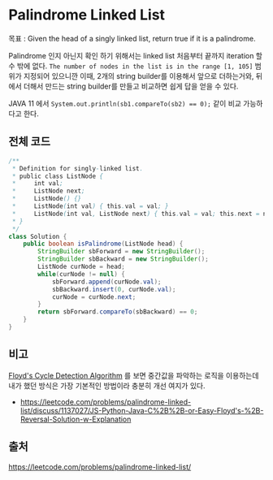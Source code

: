 # Palindrome Linked List

목표 : Given the head of a singly linked list, return true if it is a palindrome.

Palindrome 인지 아닌지 확인 하기 위해서는 linked list 처음부터 끝까지 iteration 할수 밖에 없다.
`The number of nodes in the list is in the range [1, 105]` 범위가 지정되어 있으니깐
이때, 2개의 string builder를 이용해서 앞으로 더하는거와, 뒤에서 더해서 만드는 string builder를 만들고
비교하면 쉽게 답을 얻을 수 있다.

JAVA 11 에서 `System.out.println(sb1.compareTo(sb2) == 0);` 같이 비교 가능하다고 한다.

## 전체 코드

```java
/**
 * Definition for singly-linked list.
 * public class ListNode {
 *     int val;
 *     ListNode next;
 *     ListNode() {}
 *     ListNode(int val) { this.val = val; }
 *     ListNode(int val, ListNode next) { this.val = val; this.next = next; }
 * }
 */
class Solution {
    public boolean isPalindrome(ListNode head) {
        StringBuilder sbForward = new StringBuilder();
        StringBuilder sbBackward = new StringBuilder();
        ListNode curNode = head;
        while(curNode != null) {
            sbForward.append(curNode.val);
            sbBackward.insert(0, curNode.val);
            curNode = curNode.next;
        }
        return sbForward.compareTo(sbBackward) == 0;
    }
}
```

## 비고

[Floyd's Cycle Detection Algorithm](https://en.wikipedia.org/wiki/Cycle_detection#Floyd's_tortoise_and_hare) 를 보면 중간값을 파악하는 로직을 이용하는데
내가 했던 방식은 가장 기본적인 방법이라 충분히 개선 여지가 있다.

- https://leetcode.com/problems/palindrome-linked-list/discuss/1137027/JS-Python-Java-C%2B%2B-or-Easy-Floyd's-%2B-Reversal-Solution-w-Explanation

## 출처

https://leetcode.com/problems/palindrome-linked-list/
